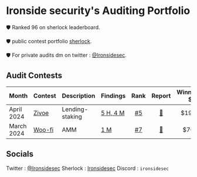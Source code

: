 # Ironside security's Auditing Portfolio

🛡️ Ranked 96 on sherlock leaderboard.

🛡️ public contest portfolio [sherlock](audits.sherlock.xyz/watson/Ironsidesec).

🛡️ For private audits dm on twitter : [@Ironsidesec](x.com/Ironsidesec).


## Audit Contests
|Month|Contest|Description|Findings|Rank|Report|Winnings $|
|-------|-------|-----------|--------|:--:|:----:|:----:|
|April 2024|[Zivoe](https://audits.sherlock.xyz/contests/280)|Lending-staking|[5 H, 4 M](https://github.com/search?q=repo%3Asherlock-audit%2F2024-03-zivoe-judging+ironsidesec+label%3AReward&type=issues)| [#5](https://audits.sherlock.xyz/contests/280/leaderboard) |[📄](https://github.com/search?q=repo%3Asherlock-audit%2F2024-03-zivoe-judging+ironsidesec+label%3AReward&type=issues)| $1900 |
|March 2024|[Woo-fi](https://audits.sherlock.xyz/contests/277)|AMM|[1 M](https://github.com/sherlock-audit/2024-03-woofi-swap-judging/issues/162)| [#7](https://audits.sherlock.xyz/contests/277/leaderboard)|[📄](https://github.com/sherlock-audit/2024-03-woofi-swap-judging/issues/162)| $700 |


## Socials

Twitter : [@Ironsidesec](x.com/Ironsidesec)
Sherlock : [Ironsidesec](audits.sherlock.xyz/watson/Ironsidesec)
Discord : `ironsidesec`
